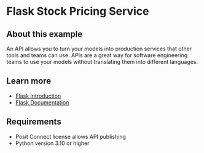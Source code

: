 # Flask Stock Pricing Service

## About this example

An API allows you to turn your models into production services that other tools and teams can use. APIs are a great way for software engineering teams to use your models without translating them into different languages.


## Learn more

* [Flask Introduction](https://palletsprojects.com/p/flask/)
* [Flask Documentation](https://flask.palletsprojects.com/en/1.1.x/)

## Requirements

* Posit Connect license allows API publishing
* Python version 3.10 or higher

<!-- NOTE: this file is generated -->
